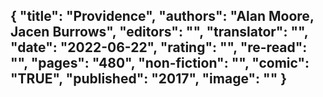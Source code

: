 {
 "title": "Providence",
 "authors": "Alan Moore, Jacen Burrows",
 "editors": "",
 "translator": "",
 "date": "2022-06-22",
 "rating": "",
 "re-read": "",
 "pages": "480",
 "non-fiction": "",
 "comic": "TRUE",
 "published": "2017",
 "image": ""
}
---

